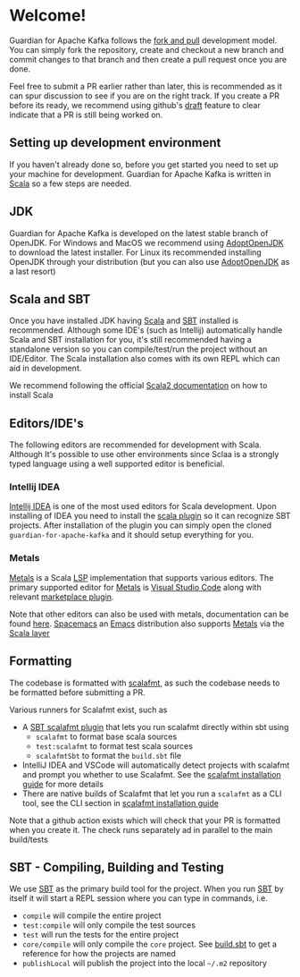 # Welcome!

Guardian for Apache Kafka follows the [fork and pull](https://help.github.com/articles/using-pull-requests/#fork--pull)
development model. You can simply fork the repository, create and checkout a new branch and commit changes to that
branch and then create a pull request once you are done.

Feel free to submit a PR earlier rather than later, this is recommended as it can spur discussion to see if you are on
the right track. If you create a PR before its ready, we recommend using github's
[draft](https://docs.github.com/en/github/collaborating-with-pull-requests/proposing-changes-to-your-work-with-pull-requests/changing-the-stage-of-a-pull-request)
feature to clear indicate that a PR is still being worked on.

## Setting up development environment

If you haven't already done so, before you get started you need to set up your machine for development. Guardian for
Apache Kafka is written in [Scala](https://www.scala-lang.org/) so a few steps are needed.

## JDK

Guardian for Apache Kafka is developed on the latest stable branch of OpenJDK. For Windows and MacOS we recommend
using [AdoptOpenJDK][adopt-openjdk-link] to download the latest installer. For Linux its recommended installing
OpenJDK through your distribution (but you can also use [AdoptOpenJDK][adopt-openjdk-link] as a last resort)

## Scala and SBT
Once you have installed JDK having [Scala](https://www.scala-lang.org) and [SBT][sbt-link] installed is recommended. 
Although some IDE's (such as Intellij) automatically handle Scala and SBT installation for you, it's still recommended
having a standalone version so you can compile/test/run the project without an IDE/Editor. The Scala installation also
comes with its own REPL which can aid in development.

We recommend following the official [Scala2 documentation](https://www.scala-lang.org/download/scala2.html) on how to
install Scala

## Editors/IDE's
The following editors are recommended for development with Scala. Although It's possible to use other environments since
Sclaa is a strongly typed language using a well supported editor is beneficial.

### Intellij IDEA

[Intellij IDEA](https://www.jetbrains.com/idea/) is one of the most used editors for Scala development. Upon installing
of IDEA you need to install the [scala plugin](https://plugins.jetbrains.com/plugin/1347-scala) so it can recognize SBT
projects. After installation of the plugin you can simply open the cloned `guardian-for-apache-kafka` and it should
setup everything for you.

### Metals

[Metals][metals-link] is a Scala [LSP](https://en.wikipedia.org/wiki/Language_Server_Protocol) implementation that
supports various editors. The primary supported editor for [Metals][metals-link] is 
[Visual Studio Code](https://code.visualstudio.com/) along with relevant
[marketplace plugin](https://marketplace.visualstudio.com/items?itemName=scalameta.metals).

Note that other editors can also be used with metals, documentation can be found
[here](https://scalameta.org/metals/docs/). [Spacemacs](https://www.spacemacs.org/) an 
[Emacs](https://www.gnu.org/software/emacs/) distribution also supports [Metals][metals-link] via the 
[Scala layer](https://develop.spacemacs.org/layers/+lang/scala/README.html)

## Formatting

The codebase is formatted with [scalafmt](https://scalameta.org/scalafmt/), as such the codebase needs to be formatted
before submitting a PR.

Various runners for Scalafmt exist, such as
* A [SBT scalafmt plugin](https://github.com/scalameta/sbt-scalafmt) that lets you run scalafmt directly within sbt using
  * `scalafmt` to format base scala sources
  * `test:scalafmt` to format test scala sources
  * `scalafmtSbt` to format the `build.sbt` file
* IntelliJ IDEA and VSCode will automatically detect projects with scalafmt and prompt you whether to use Scalafmt. See
the [scalafmt installation guide][scalafmt-installation-link] for more details
* There are native builds of Scalafmt that let you run a `scalafmt` as a CLI tool, see the CLI section in
[scalafmt installation guide][scalafmt-installation-link]

Note that a github action exists which will check that your PR is formatted when you create it. The check runs
separately ad in parallel to the main build/tests

## SBT - Compiling, Building and Testing

We use [SBT][sbt-link] as the primary build tool for the project. When you run [SBT][sbt-link] by itself
it will start a REPL session where you can type in commands, i.e.

* `compile` will compile the entire project
* `test:compile` will only compile the test sources
* `test` will run the tests for the entire project
* `core/compile` will only compile the `core` project. See [build.sbt](build.sbt) to get a reference for how the projects
are named
* `publishLocal` will publish the project into the local `~/.m2` repository

[adopt-openjdk-link]: https://adoptopenjdk.net/
[metals-link]: https://scalameta.org/metals/
[scalafmt-installation-link]: https://scalameta.org/scalafmt/docs/installation.html
[sbt-link]: https://www.scala-sbt.org/
